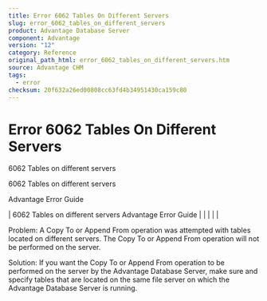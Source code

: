 ```yaml
---
title: Error 6062 Tables On Different Servers
slug: error_6062_tables_on_different_servers
product: Advantage Database Server
component: Advantage
version: "12"
category: Reference
original_path_html: error_6062_tables_on_different_servers.htm
source: Advantage CHM
tags:
  - error
checksum: 20f632a26ed00808cc63fd4b34951430ca159c80
---
```


# Error 6062 Tables On Different Servers

6062 Tables on different servers

6062 Tables on different servers

Advantage Error Guide

| 6062 Tables on different servers  Advantage Error Guide |  |  |  |  |

Problem: A Copy To or Append From operation was attempted with tables located on different servers. The Copy To or Append From operation will not be performed on the server.

Solution: If you want the Copy To or Append From operation to be performed on the server by the Advantage Database Server, make sure and specify tables that are located on the same file server on which the Advantage Database Server is running.
